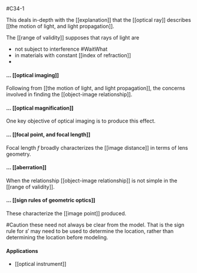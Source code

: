#C34-1 

This deals in-depth with the [[explanation]] that the [[optical ray]] describes [[the motion of light, and light propagation]]. 

The [[range of validity]] supposes that rays of light are
- not subject to interference #WaitWhat 
- in materials with constant [[index of refraction]]
- 

#### ... [[optical imaging]]
Following from [[the motion of light, and light propagation]], the concerns involved in finding the [[object-image relationship]].

#### ... [[optical magnification]]
One key objective of optical imaging is to produce this effect.

#### ... [[focal point, and focal length]]
Focal length $f$ broadly characterizes the [[image distance]] in terms of lens geometry.

#### ... [[aberration]]
When the relationship [[object-image relationship]] is not simple in the [[range of validity]].

#### ... [[sign rules of geometric optics]]
These characterize the [[image point]] produced. 

#Caution these need not always be clear from the model. That is the sign rule for $s'$ may need to be used to determine the location, rather than determining the location before modeling.

#### Applications
- [[optical instrument]]
